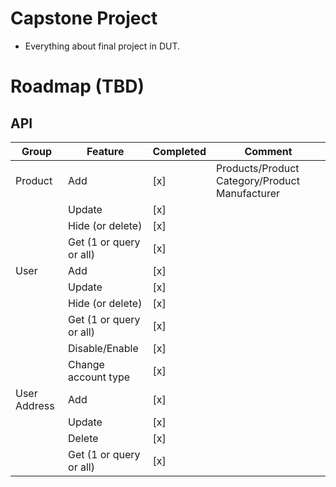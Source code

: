 # Capstone Project

- Everything about final project in DUT.

# Roadmap (TBD)

## API

| Group			| Feature					| Completed	| Comment	|
| -				| -							| -			| -			|
| Product		| Add						| [x]		| Products/Product Category/Product Manufacturer |
|				| Update					| [x]		|			|
|				| Hide (or delete)			| [x]		|			|
|				| Get (1 or query or all)	| [x]		|			|
| User			| Add						| [x]		|			|
|				| Update					| [x]		|			|
|				| Hide (or delete)			| [x]		|			|
|				| Get (1 or query or all)	| [x]		|			|
|				| Disable/Enable			| [x]		|			|
|				| Change account type		| [x]		|			|
| User Address	| Add						| [x]		|			|
|				| Update					| [x]		|			|
|				| Delete					| [x]		|			|
|				| Get (1 or query or all)	| [x]		|			|
